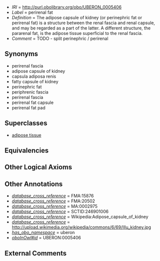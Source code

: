 * *IRI* = http://purl.obolibrary.org/obo/UBERON_0005406
 * *Label* = perirenal fat
 * *Definition* = The adipose capsule of kidney (or perinephric fat or perirenal fat) is a structure between the renal fascia and renal capsule, and may be regarded as a part of the latter. A different structure, the pararenal fat, is the adipose tissue superficial to the renal fascia.
 * *Comment* = TODO - split perinephric / perirenal

## Synonyms

 * perirenal fascia
 * adipose capsule of kidney
 * capsula adiposa renis
 * fatty capsule of kidney
 * perinephric fat
 * periphrenic fascia
 * perirenal fascia
 * perirenal fat capsule
 * perirenal fat pad

## Superclasses

 * [adipose tissue](../../UBERON/13/UBERON_0001013.md)

## Equivalencies


## Other Logical Axioms


## Other Annotations

 * *[database_cross_reference](../../ef/oboInOwl#hasDbXref.md)* = FMA:15876
 * *[database_cross_reference](../../ef/oboInOwl#hasDbXref.md)* = FMA:20502
 * *[database_cross_reference](../../ef/oboInOwl#hasDbXref.md)* = MA:0002975
 * *[database_cross_reference](../../ef/oboInOwl#hasDbXref.md)* = SCTID:246901006
 * *[database_cross_reference](../../ef/oboInOwl#hasDbXref.md)* = Wikipedia:Adipose_capsule_of_kidney
 * *[database_cross_reference](../../ef/oboInOwl#hasDbXref.md)* = http://upload.wikimedia.org/wikipedia/commons/6/69/Illu_kidney.jpg
 * *[has_obo_namespace](../../ce/oboInOwl#hasOBONamespace.md)* = uberon
 * *[oboInOwl#id](../../id/oboInOwl#id.md)* = UBERON:0005406

## External Comments

